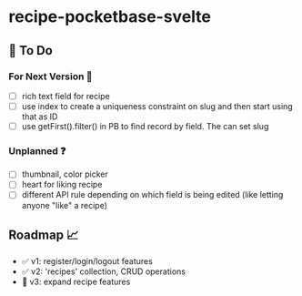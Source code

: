 # recipe-pocketbase-svelte

## :construction: To Do

### For Next Version :rocket:

- [ ] rich text field for recipe
- [ ] use index to create a uniqueness constraint on slug and then start using that as ID
- [ ] use getFirst().filter() in PB to find record by field. The can set slug

### Unplanned :question:

- [ ] thumbnail, color picker
- [ ] heart for liking recipe
- [ ] different API rule depending on which field is being edited (like letting anyone "like" a recipe)

## Roadmap :chart_with_upwards_trend:

- :white_check_mark: v1: register/login/logout features
- :white_check_mark: v2: 'recipes' collection, CRUD operations
- :construction: v3: expand recipe features

